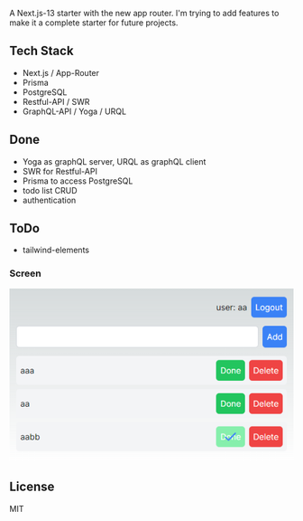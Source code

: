 A Next.js-13 starter with the new app router. 
I'm trying to add features to make it a complete starter for future projects.

## Tech Stack

- Next.js / App-Router
- Prisma
- PostgreSQL
- Restful-API / SWR
- GraphQL-API / Yoga / URQL

## Done

- Yoga as graphQL server, URQL as graphQL client
- SWR for Restful-API
- Prisma to access PostgreSQL
- todo list CRUD
- authentication

## ToDo

- tailwind-elements

### Screen
![](https://raw.githubusercontent.com/maxyou/nextjs13-starter/main/nextjs-starter-screen.png)

## License

MIT
